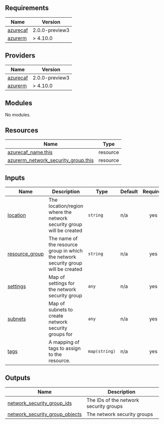 <!-- BEGIN_TF_DOCS -->
## Requirements

| Name | Version |
|------|---------|
| <a name="requirement_azurecaf"></a> [azurecaf](#requirement\_azurecaf) | 2.0.0-preview3 |
| <a name="requirement_azurerm"></a> [azurerm](#requirement\_azurerm) | > 4.10.0 |

## Providers

| Name | Version |
|------|---------|
| <a name="provider_azurecaf"></a> [azurecaf](#provider\_azurecaf) | 2.0.0-preview3 |
| <a name="provider_azurerm"></a> [azurerm](#provider\_azurerm) | > 4.10.0 |

## Modules

No modules.

## Resources

| Name | Type |
|------|------|
| [azurecaf_name.this](https://registry.terraform.io/providers/aztfmod/azurecaf/2.0.0-preview3/docs/resources/name) | resource |
| [azurerm_network_security_group.this](https://registry.terraform.io/providers/hashicorp/azurerm/latest/docs/resources/network_security_group) | resource |

## Inputs

| Name | Description | Type | Default | Required |
|------|-------------|------|---------|:--------:|
| <a name="input_location"></a> [location](#input\_location) | The location/region where the network security group will be created | `string` | n/a | yes |
| <a name="input_resource_group"></a> [resource\_group](#input\_resource\_group) | The name of the resource group in which the network security group will be created | `string` | n/a | yes |
| <a name="input_settings"></a> [settings](#input\_settings) | Map of settings for the network security group | `any` | n/a | yes |
| <a name="input_subnets"></a> [subnets](#input\_subnets) | Map of subnets to create network security groups for | `any` | n/a | yes |
| <a name="input_tags"></a> [tags](#input\_tags) | A mapping of tags to assign to the resource. | `map(string)` | n/a | yes |

## Outputs

| Name | Description |
|------|-------------|
| <a name="output_network_security_group_ids"></a> [network\_security\_group\_ids](#output\_network\_security\_group\_ids) | The IDs of the network security groups |
| <a name="output_network_security_group_objects"></a> [network\_security\_group\_objects](#output\_network\_security\_group\_objects) | The network security groups |
<!-- END_TF_DOCS -->